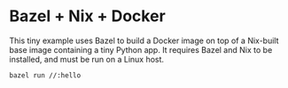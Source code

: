 # Bazel + Nix + Docker

This tiny example uses Bazel to build a Docker image on top of a Nix-built base image containing a tiny Python app.  It requires Bazel and Nix to be installed, and must be run on a Linux host. 

```shell
bazel run //:hello
```
